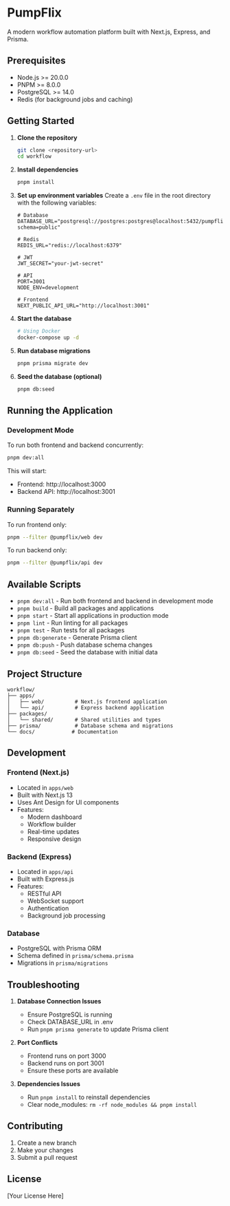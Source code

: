 # PumpFlix

A modern workflow automation platform built with Next.js, Express, and Prisma.

## Prerequisites

- Node.js >= 20.0.0
- PNPM >= 8.0.0
- PostgreSQL >= 14.0
- Redis (for background jobs and caching)

## Getting Started

1. **Clone the repository**
   ```bash
   git clone <repository-url>
   cd workflow
   ```

2. **Install dependencies**
   ```bash
   pnpm install
   ```

3. **Set up environment variables**
   Create a `.env` file in the root directory with the following variables:
   ```env
   # Database
   DATABASE_URL="postgresql://postgres:postgres@localhost:5432/pumpflix?schema=public"

   # Redis
   REDIS_URL="redis://localhost:6379"

   # JWT
   JWT_SECRET="your-jwt-secret"

   # API
   PORT=3001
   NODE_ENV=development

   # Frontend
   NEXT_PUBLIC_API_URL="http://localhost:3001"
   ```

4. **Start the database**
   ```bash
   # Using Docker
   docker-compose up -d
   ```

5. **Run database migrations**
   ```bash
   pnpm prisma migrate dev
   ```

6. **Seed the database (optional)**
   ```bash
   pnpm db:seed
   ```

## Running the Application

### Development Mode

To run both frontend and backend concurrently:
```bash
pnpm dev:all
```

This will start:
- Frontend: http://localhost:3000
- Backend API: http://localhost:3001

### Running Separately

To run frontend only:
```bash
pnpm --filter @pumpflix/web dev
```

To run backend only:
```bash
pnpm --filter @pumpflix/api dev
```

## Available Scripts

- `pnpm dev:all` - Run both frontend and backend in development mode
- `pnpm build` - Build all packages and applications
- `pnpm start` - Start all applications in production mode
- `pnpm lint` - Run linting for all packages
- `pnpm test` - Run tests for all packages
- `pnpm db:generate` - Generate Prisma client
- `pnpm db:push` - Push database schema changes
- `pnpm db:seed` - Seed the database with initial data

## Project Structure

```
workflow/
├── apps/
│   ├── web/          # Next.js frontend application
│   └── api/          # Express backend application
├── packages/
│   └── shared/       # Shared utilities and types
├── prisma/           # Database schema and migrations
└── docs/            # Documentation
```

## Development

### Frontend (Next.js)
- Located in `apps/web`
- Built with Next.js 13
- Uses Ant Design for UI components
- Features:
  - Modern dashboard
  - Workflow builder
  - Real-time updates
  - Responsive design

### Backend (Express)
- Located in `apps/api`
- Built with Express.js
- Features:
  - RESTful API
  - WebSocket support
  - Authentication
  - Background job processing

### Database
- PostgreSQL with Prisma ORM
- Schema defined in `prisma/schema.prisma`
- Migrations in `prisma/migrations`

## Troubleshooting

1. **Database Connection Issues**
   - Ensure PostgreSQL is running
   - Check DATABASE_URL in .env
   - Run `pnpm prisma generate` to update Prisma client

2. **Port Conflicts**
   - Frontend runs on port 3000
   - Backend runs on port 3001
   - Ensure these ports are available

3. **Dependencies Issues**
   - Run `pnpm install` to reinstall dependencies
   - Clear node_modules: `rm -rf node_modules && pnpm install`

## Contributing

1. Create a new branch
2. Make your changes
3. Submit a pull request

## License

[Your License Here] 